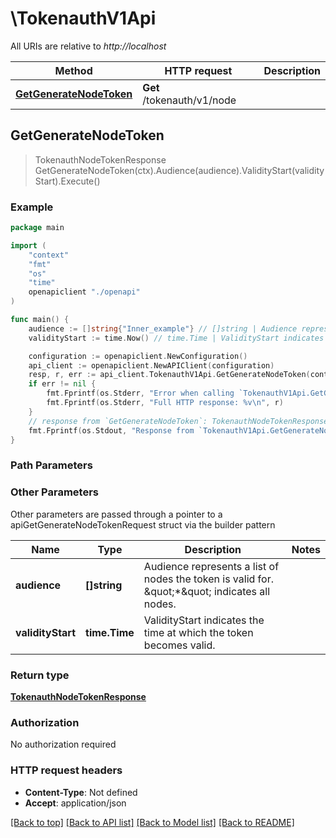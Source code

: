 # \TokenauthV1Api

All URIs are relative to *http://localhost*

Method | HTTP request | Description
------------- | ------------- | -------------
[**GetGenerateNodeToken**](TokenauthV1Api.md#GetGenerateNodeToken) | **Get** /tokenauth/v1/node | 



## GetGenerateNodeToken

> TokenauthNodeTokenResponse GetGenerateNodeToken(ctx).Audience(audience).ValidityStart(validityStart).Execute()



### Example

```go
package main

import (
    "context"
    "fmt"
    "os"
    "time"
    openapiclient "./openapi"
)

func main() {
    audience := []string{"Inner_example"} // []string | Audience represents a list of nodes the token is valid for. \"*\" indicates all nodes. (optional)
    validityStart := time.Now() // time.Time | ValidityStart indicates the time at which the token becomes valid. (optional)

    configuration := openapiclient.NewConfiguration()
    api_client := openapiclient.NewAPIClient(configuration)
    resp, r, err := api_client.TokenauthV1Api.GetGenerateNodeToken(context.Background()).Audience(audience).ValidityStart(validityStart).Execute()
    if err != nil {
        fmt.Fprintf(os.Stderr, "Error when calling `TokenauthV1Api.GetGenerateNodeToken``: %v\n", err)
        fmt.Fprintf(os.Stderr, "Full HTTP response: %v\n", r)
    }
    // response from `GetGenerateNodeToken`: TokenauthNodeTokenResponse
    fmt.Fprintf(os.Stdout, "Response from `TokenauthV1Api.GetGenerateNodeToken`: %v\n", resp)
}
```

### Path Parameters



### Other Parameters

Other parameters are passed through a pointer to a apiGetGenerateNodeTokenRequest struct via the builder pattern


Name | Type | Description  | Notes
------------- | ------------- | ------------- | -------------
 **audience** | **[]string** | Audience represents a list of nodes the token is valid for. \&quot;*\&quot; indicates all nodes. | 
 **validityStart** | **time.Time** | ValidityStart indicates the time at which the token becomes valid. | 

### Return type

[**TokenauthNodeTokenResponse**](tokenauthNodeTokenResponse.md)

### Authorization

No authorization required

### HTTP request headers

- **Content-Type**: Not defined
- **Accept**: application/json

[[Back to top]](#) [[Back to API list]](../README.md#documentation-for-api-endpoints)
[[Back to Model list]](../README.md#documentation-for-models)
[[Back to README]](../README.md)

